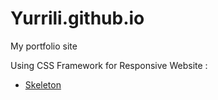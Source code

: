 # Yurrili.github.io
My portfolio site


Using CSS Framework for Responsive Website :
 - [Skeleton](http://getskeleton.com/)
